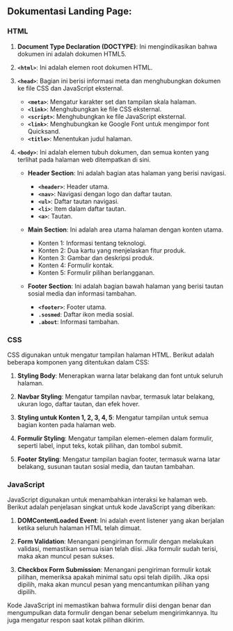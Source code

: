 ## Dokumentasi Landing Page:

### HTML

1. **Document Type Declaration (DOCTYPE)**: Ini mengindikasikan bahwa dokumen ini adalah dokumen HTML5.

2. **`<html>`**: Ini adalah elemen root dokumen HTML.

3. **`<head>`**: Bagian ini berisi informasi meta dan menghubungkan dokumen ke file CSS dan JavaScript eksternal.

   - **`<meta>`**: Mengatur karakter set dan tampilan skala halaman.
   - **`<link>`**: Menghubungkan ke file CSS eksternal.
   - **`<script>`**: Menghubungkan ke file JavaScript eksternal.
   - **`<link>`**: Menghubungkan ke Google Font untuk mengimpor font Quicksand.
   - **`<title>`**: Menentukan judul halaman.

4. **`<body>`**: Ini adalah elemen tubuh dokumen, dan semua konten yang terlihat pada halaman web ditempatkan di sini.

   - **Header Section**: Ini adalah bagian atas halaman yang berisi navigasi.

     - **`<header>`**: Header utama.
     - **`<nav>`**: Navigasi dengan logo dan daftar tautan.
     - **`<ul>`**: Daftar tautan navigasi.
     - **`<li>`**: Item dalam daftar tautan.
     - **`<a>`**: Tautan.

   - **Main Section**: Ini adalah area utama halaman dengan konten utama.

     - Konten 1: Informasi tentang teknologi.
     - Konten 2: Dua kartu yang menjelaskan fitur produk.
     - Konten 3: Gambar dan deskripsi produk.
     - Konten 4: Formulir kontak.
     - Konten 5: Formulir pilihan berlangganan.

   - **Footer Section**: Ini adalah bagian bawah halaman yang berisi tautan sosial media dan informasi tambahan.
     - **`<footer>`**: Footer utama.
     - **`.sosmed`**: Daftar ikon media sosial.
     - **`.about`**: Informasi tambahan.

### CSS

CSS digunakan untuk mengatur tampilan halaman HTML. Berikut adalah beberapa komponen yang ditentukan dalam CSS:

1. **Styling Body**: Menerapkan warna latar belakang dan font untuk seluruh halaman.

2. **Navbar Styling**: Mengatur tampilan navbar, termasuk latar belakang, ukuran logo, daftar tautan, dan efek hover.

3. **Styling untuk Konten 1, 2, 3, 4, 5**: Mengatur tampilan untuk semua bagian konten pada halaman web.

4. **Formulir Styling**: Mengatur tampilan elemen-elemen dalam formulir, seperti label, input teks, kotak pilihan, dan tombol submit.

5. **Footer Styling**: Mengatur tampilan bagian footer, termasuk warna latar belakang, susunan tautan sosial media, dan tautan tambahan.

### JavaScript

JavaScript digunakan untuk menambahkan interaksi ke halaman web. Berikut adalah penjelasan singkat untuk kode JavaScript yang diberikan:

1. **DOMContentLoaded Event**: Ini adalah event listener yang akan berjalan ketika seluruh halaman HTML telah dimuat.

2. **Form Validation**: Menangani pengiriman formulir dengan melakukan validasi, memastikan semua isian telah diisi. Jika formulir sudah terisi, maka akan muncul pesan sukses.

3. **Checkbox Form Submission**: Menangani pengiriman formulir kotak pilihan, memeriksa apakah minimal satu opsi telah dipilih. Jika opsi dipilih, maka akan muncul pesan yang mencantumkan pilihan yang dipilih.

Kode JavaScript ini memastikan bahwa formulir diisi dengan benar dan mengumpulkan data formulir dengan benar sebelum mengirimkannya. Itu juga mengatur respon saat kotak pilihan dikirim.
